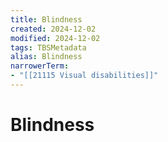 ```yaml
---
title: Blindness
created: 2024-12-02
modified: 2024-12-02
tags: TBSMetadata
alias: Blindness
narrowerTerm:
- "[[21115 Visual disabilities]]"
---
```

# Blindness
